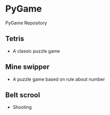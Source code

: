 # PyGame
PyGame Repository

## Tetris
- A classic puzzle game

## Mine swipper
- A puzzle game based on rule about number

## Belt scrool
- Shooting

